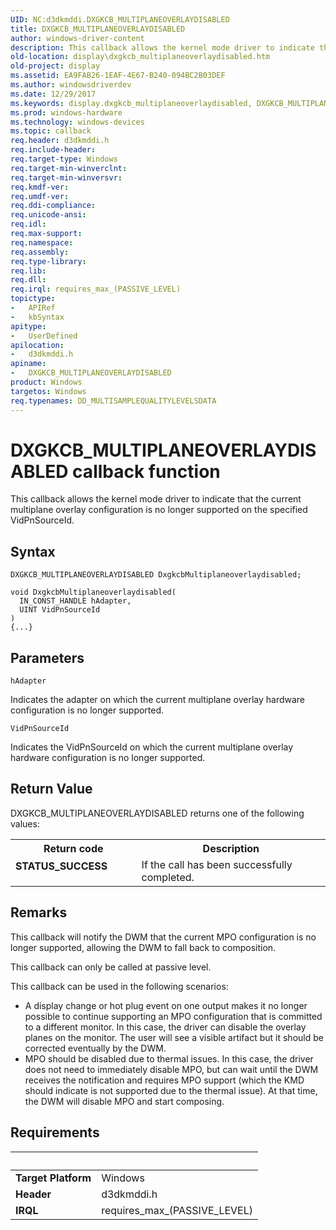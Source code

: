```yaml
---
UID: NC:d3dkmddi.DXGKCB_MULTIPLANEOVERLAYDISABLED
title: DXGKCB_MULTIPLANEOVERLAYDISABLED
author: windows-driver-content
description: This callback allows the kernel mode driver to indicate that the current multiplane overlay configuration is no longer supported on the specified VidPnSourceId.
old-location: display\dxgkcb_multiplaneoverlaydisabled.htm
old-project: display
ms.assetid: EA9FAB26-1EAF-4E67-B240-094BC2B03DEF
ms.author: windowsdriverdev
ms.date: 12/29/2017
ms.keywords: display.dxgkcb_multiplaneoverlaydisabled, DXGKCB_MULTIPLANEOVERLAYDISABLED callback function [Display Devices], DXGKCB_MULTIPLANEOVERLAYDISABLED, d3dkmddi/DXGKCB_MULTIPLANEOVERLAYDISABLED
ms.prod: windows-hardware
ms.technology: windows-devices
ms.topic: callback
req.header: d3dkmddi.h
req.include-header: 
req.target-type: Windows
req.target-min-winverclnt: 
req.target-min-winversvr: 
req.kmdf-ver: 
req.umdf-ver: 
req.ddi-compliance: 
req.unicode-ansi: 
req.idl: 
req.max-support: 
req.namespace: 
req.assembly: 
req.type-library: 
req.lib: 
req.dll: 
req.irql: requires_max_(PASSIVE_LEVEL)
topictype:
-	APIRef
-	kbSyntax
apitype:
-	UserDefined
apilocation:
-	d3dkmddi.h
apiname:
-	DXGKCB_MULTIPLANEOVERLAYDISABLED
product: Windows
targetos: Windows
req.typenames: DD_MULTISAMPLEQUALITYLEVELSDATA
---
```



# DXGKCB_MULTIPLANEOVERLAYDISABLED callback function
This callback allows the kernel mode driver to indicate that the current multiplane overlay configuration is no longer supported on the specified VidPnSourceId.

## Syntax

```
DXGKCB_MULTIPLANEOVERLAYDISABLED DxgkcbMultiplaneoverlaydisabled;

void DxgkcbMultiplaneoverlaydisabled(
  IN_CONST_HANDLE hAdapter,
  UINT VidPnSourceId
)
{...}
```

## Parameters

`hAdapter`

Indicates the adapter on which the current multiplane overlay hardware configuration is no longer supported.

`VidPnSourceId`

Indicates the VidPnSourceId on which the current multiplane overlay hardware configuration is no longer supported.


## Return Value

DXGKCB_MULTIPLANEOVERLAYDISABLED returns one of the following values:
<table>
<tr>
<th>Return code</th>
<th>Description</th>
</tr>
<tr>
<td width="40%">
<dl>
<dt><b>STATUS_SUCCESS</b></dt>
</dl>
</td>
<td width="60%">
If the call has been successfully completed.

</td>
</tr>
</table>

## Remarks

This callback will notify the DWM that the current MPO configuration is no longer supported, allowing the DWM to fall back to composition. 

This callback can only be called at passive level.


This callback can be used in the following scenarios:


<ul>
<li>A display change or hot plug event on one output makes it no longer possible to continue supporting an MPO configuration that is committed to a different monitor. In this case, the driver can disable the overlay planes on the monitor. The user will see a visible artifact but it should be corrected eventually by the DWM.

</li>
<li>MPO should be disabled due to thermal issues. In this case, the driver does not need to immediately disable MPO, but can wait until the DWM receives the notification and requires MPO support (which the KMD should indicate is not supported due to the thermal issue). At that time, the DWM will disable MPO and start composing.
</li>
</ul>

## Requirements
| &nbsp; | &nbsp; |
| ---- |:---- |
| **Target Platform** | Windows |
| **Header** | d3dkmddi.h |
| **IRQL** | requires_max_(PASSIVE_LEVEL) |